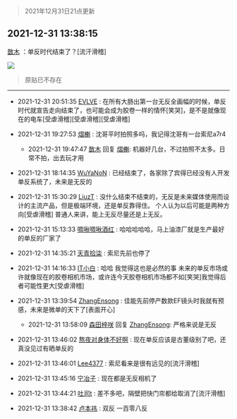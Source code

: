 > 2021年12月31日21点更新
<link rel="stylesheet" href="https://cdn.jsdelivr.net/gh/taotie6/sampleJSON@main/css/photo_show.css">
<meta name="referrer" content="no-referrer" />


 ## 2021-12-31 13:38:15 

 [㪚木](https://www.coolapk.com/feed/32496189?shareKey=ZmJjOTgxMzNkYjQzNjFjZTliZjE~) ：单反时代结束了？[流汗滑稽] 

<div class="album">
<img class="img-item" src="http://image.coolapk.com/feed/2021/1231/13/1081091_6aae8d3d_9092_8939_577@649x1280.jpeg" />
</div>

> 原贴已不存在 

 ------- 

- 2021-12-31 20:51:35 [EVLVE](uid=624501) : 在所有大肠出第一台无反全画幅的时候，单反时代就宣告走向结束了，也可能会成为胶卷一样的情怀[笑哭]，是不是就像现在的电车[受虐滑稽][受虐滑稽][受虐滑稽] 

- 2021-12-31 19:27:53 [熠櫆](uid=853004) : 沈哥平时拍照多吗，我记得沈哥有一台索尼a7r4 

    - 2021-12-31 19:47:47 [㪚木](uid=1081091) 回复 [熠櫆](uid=853004): 机器好几台，不过拍照不太多。日常不拍，出去玩才用 

- 2021-12-31 18:14:35 [WuYaNoN](uid=1260682) : 已经结束了，各家除了宾得已经没有人开发单反系统了，未来是无反的 

- 2021-12-31 15:30:29 [LiuzT](uid=2145927) : 没什么结束不结束的，无反是未来媒体使用而设计的主流产品，但是极端环境，还是单反靠得住。
个人认为以后可能是两种方向[受虐滑稽]
普通人来讲，能上无反尽量还是上无反。 

- 2021-12-31 15:13:33 [啁啾啁啾酒红](uid=2843932) : 哈哈哈哈哈，马上油漆厂就是生产最好的单反的厂家了 

- 2021-12-31 14:35:21 [天青拾柒](uid=2874164) : 索尼先前也停了 

- 2021-12-31 14:16:33 [IT小白](uid=1002886) : 哈哈 我觉得这也是必然的事 未来的单反市场或许就像现在的胶卷相机市场，或许连今天胶卷相机市场都不如[笑哭]我觉得后者可能性更大[受虐滑稽] 

- 2021-12-31 13:39:54 [ZhangEnsong](uid=2334314) : 佳能先前停产数款EF镜头时我就有预感，未来是微单的天下了[表面开心] 

    - 2021-12-31 13:58:09 [森田梓咲](uid=759907) 回复 [ZhangEnsong](uid=2334314): 严格来说是无反 

- 2021-12-31 13:46:02 [熬夜对身体不好啊](uid=1541994) : 现在单反应该是古董级别了吧，还真没见过有晒单反的 

- 2021-12-31 13:46:01 [Lee4377](uid=17478447) : 索尼看来是很有远见的[流汗滑稽] 

- 2021-12-31 13:45:16 [宁冶子](uid=905822) : 现在都是无反相机了 

- 2021-12-31 13:44:21 [吐司t](uid=3079076) : 差不多吧，隔壁把快门帘都给取消了[流汗滑稽] 

- 2021-12-31 13:38:42 [卢本祎](uid=2851774) : 双反 一百零八反 

